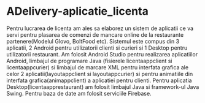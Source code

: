 # ADelivery-aplicatie_licenta

Pentru lucrarea de licenta am ales sa elaborez un sistem de aplicatii ce va servi pentru plasarea de comenzi de mancare online de la restaurante partenere(Modelul Glovo, BoltFood etc). Sistemul este compus din 3 aplicatii,
2 Android pentru utilizatorii clienti si curieri si 1 Desktop pentru utilizatorii restaurant. Am folosit Android Studio pentru realizarea aplicatiilor Android, limbajul de programare Java (fisierele licentaappclient si licentaappcurier) si limbajul de marcare XML pentru interfata grafica ale celor 2 aplicatii(layoutappclient si layoutappcurier) si pentru animatiile din interfata grafica(animappclient) a aplicatiei pentru clienti. Pentru aplicatia Desktop(licentaapprestaurant) am folosit limbajul Java si framework-ul Java Swing. Pentru baza de date am folosit serviciile Firebase.

